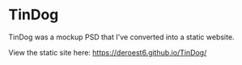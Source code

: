 # TinDog

TinDog was a mockup PSD that I've converted into a static website. 

View the static site here: https://deroest6.github.io/TinDog/
